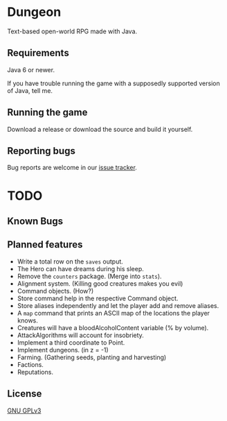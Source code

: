 Dungeon
=======
Text-based open-world RPG made with Java.

Requirements
-------------------
Java 6 or newer.

If you have trouble running the game with a supposedly supported version of Java, tell me.

Running the game
----------------
Download a release or download the source and build it yourself.

Reporting bugs
--------------
Bug reports are welcome in our [issue tracker](https://github.com/mafagafogigante/dungeon/issues).


TODO
====

Known Bugs
----------

Planned features
----------------
- Write a total row on the ``saves`` output.
- The Hero can have dreams during his sleep.
- Remove the ``counters`` package. (Merge into ``stats``).
- Alignment system. (Killing good creatures makes you evil)
- Command objects. (How?)
- Store command help in the respective Command object.
- Store aliases independently and let the player add and remove aliases.
- A ``map`` command that prints an ASCII map of the locations the player knows.
- Creatures will have a bloodAlcoholContent variable (% by volume).
- AttackAlgorithms will account for insobriety.
- Implement a third coordinate to Point.
- Implement dungeons. (in z = -1)
- Farming. (Gathering seeds, planting and harvesting)
- Factions.
- Reputations.

License
-------
[GNU GPLv3](https://github.com/mafagafogigante/dungeon/blob/master/LICENSE.txt)

